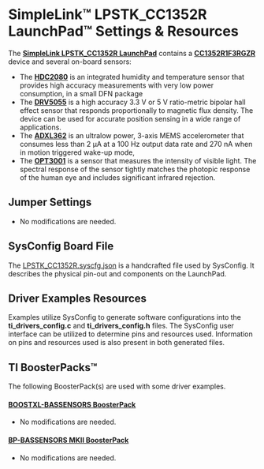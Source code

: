 # SimpleLink&trade; LPSTK_CC1352R LaunchPad&trade; Settings & Resources

The [__SimpleLink LPSTK_CC1352R LaunchPad__][launchpad] contains a
[__CC1352R1F3RGZR__][device] device and several on-board sensors:

- The [__HDC2080__](http://www.ti.com/product/HDC2080) is an integrated humidity and temperature sensor that provides high accuracy measurements with very low power consumption, in a small DFN package
- The [__DRV5055__](http://www.ti.com/product/DRV5055) is a high accuracy 3.3 V or 5 V ratio-metric bipolar hall effect sensor that responds proportionally to magnetic flux density. The device can be used for accurate position sensing in a  wide range of applications.
- The [__ADXL362__](https://www.analog.com/en/products/adxl362.html) is an ultralow power, 3-axis MEMS accelerometer that consumes less than 2 μA at a 100 Hz output data rate and 270 nA when in motion triggered wake-up mode,
- The [__OPT3001__](http://www.ti.com/product/OPT3001) is a sensor that measures the intensity of visible light. The spectral response of the sensor tightly matches the photopic response of the human eye and includes significant infrared rejection.


## Jumper Settings

* No modifications are needed.

## SysConfig Board File

The [LPSTK_CC1352R.syscfg.json](../.meta/LPSTK_CC1352R.syscfg.json)
is a handcrafted file used by SysConfig. It describes the physical pin-out
and components on the LaunchPad.


## Driver Examples Resources

Examples utilize SysConfig to generate software configurations into
the __ti_drivers_config.c__ and __ti_drivers_config.h__ files. The SysConfig
user interface can be utilized to determine pins and resources used.
Information on pins and resources used is also present in both generated files.


## TI BoosterPacks&trade;

The following BoosterPack(s) are used with some driver examples.

#### [__BOOSTXL-BASSENSORS BoosterPack__][boostxl-bassensors]
  * No modifications are needed.

#### [__BP-BASSENSORS MKII BoosterPack__][bp-bassensorsmkii]
  * No modifications are needed.

[device]: https://www.ti.com/product/CC1352R
[launchpad]: https://www.ti.com/tool/LPSTK-CC1352R
[boostxl-bassensors]: https://www.ti.com/tool/BOOSTXL-BASSENSORS
[bp-bassensorsmkii]: https://www.ti.com/tool/BP-BASSENSORSMKII

